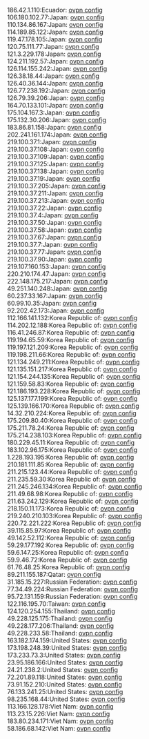 186.42.1.110:Ecuador: [ovpn config](vpn/186_42_1_110.ovpn)  
106.180.102.77:Japan: [ovpn config](vpn/106_180_102_77.ovpn)  
110.134.86.167:Japan: [ovpn config](vpn/110_134_86_167.ovpn)  
114.189.85.122:Japan: [ovpn config](vpn/114_189_85_122.ovpn)  
119.47.178.105:Japan: [ovpn config](vpn/119_47_178_105.ovpn)  
120.75.111.77:Japan: [ovpn config](vpn/120_75_111_77.ovpn)  
121.3.229.178:Japan: [ovpn config](vpn/121_3_229_178.ovpn)  
124.211.192.57:Japan: [ovpn config](vpn/124_211_192_57.ovpn)  
126.114.155.242:Japan: [ovpn config](vpn/126_114_155_242.ovpn)  
126.38.18.44:Japan: [ovpn config](vpn/126_38_18_44.ovpn)  
126.40.36.144:Japan: [ovpn config](vpn/126_40_36_144.ovpn)  
126.77.238.192:Japan: [ovpn config](vpn/126_77_238_192.ovpn)  
126.79.39.206:Japan: [ovpn config](vpn/126_79_39_206.ovpn)  
164.70.133.101:Japan: [ovpn config](vpn/164_70_133_101.ovpn)  
175.104.167.3:Japan: [ovpn config](vpn/175_104_167_3.ovpn)  
175.132.30.206:Japan: [ovpn config](vpn/175_132_30_206.ovpn)  
183.86.81.158:Japan: [ovpn config](vpn/183_86_81_158.ovpn)  
202.241.161.174:Japan: [ovpn config](vpn/202_241_161_174.ovpn)  
219.100.37.1:Japan: [ovpn config](vpn/219_100_37_1.ovpn)  
219.100.37.108:Japan: [ovpn config](vpn/219_100_37_108.ovpn)  
219.100.37.109:Japan: [ovpn config](vpn/219_100_37_109.ovpn)  
219.100.37.125:Japan: [ovpn config](vpn/219_100_37_125.ovpn)  
219.100.37.138:Japan: [ovpn config](vpn/219_100_37_138.ovpn)  
219.100.37.19:Japan: [ovpn config](vpn/219_100_37_19.ovpn)  
219.100.37.205:Japan: [ovpn config](vpn/219_100_37_205.ovpn)  
219.100.37.211:Japan: [ovpn config](vpn/219_100_37_211.ovpn)  
219.100.37.213:Japan: [ovpn config](vpn/219_100_37_213.ovpn)  
219.100.37.22:Japan: [ovpn config](vpn/219_100_37_22.ovpn)  
219.100.37.4:Japan: [ovpn config](vpn/219_100_37_4.ovpn)  
219.100.37.50:Japan: [ovpn config](vpn/219_100_37_50.ovpn)  
219.100.37.58:Japan: [ovpn config](vpn/219_100_37_58.ovpn)  
219.100.37.67:Japan: [ovpn config](vpn/219_100_37_67.ovpn)  
219.100.37.7:Japan: [ovpn config](vpn/219_100_37_7.ovpn)  
219.100.37.77:Japan: [ovpn config](vpn/219_100_37_77.ovpn)  
219.100.37.90:Japan: [ovpn config](vpn/219_100_37_90.ovpn)  
219.107.160.153:Japan: [ovpn config](vpn/219_107_160_153.ovpn)  
220.210.174.47:Japan: [ovpn config](vpn/220_210_174_47.ovpn)  
222.148.175.217:Japan: [ovpn config](vpn/222_148_175_217.ovpn)  
49.251.140.248:Japan: [ovpn config](vpn/49_251_140_248.ovpn)  
60.237.33.167:Japan: [ovpn config](vpn/60_237_33_167.ovpn)  
60.99.10.35:Japan: [ovpn config](vpn/60_99_10_35.ovpn)  
92.202.42.173:Japan: [ovpn config](vpn/92_202_42_173.ovpn)  
112.166.141.132:Korea Republic of: [ovpn config](vpn/112_166_141_132.ovpn)  
114.202.12.188:Korea Republic of: [ovpn config](vpn/114_202_12_188.ovpn)  
116.41.246.87:Korea Republic of: [ovpn config](vpn/116_41_246_87.ovpn)  
119.194.65.59:Korea Republic of: [ovpn config](vpn/119_194_65_59.ovpn)  
119.197.121.209:Korea Republic of: [ovpn config](vpn/119_197_121_209.ovpn)  
119.198.211.66:Korea Republic of: [ovpn config](vpn/119_198_211_66.ovpn)  
121.134.249.211:Korea Republic of: [ovpn config](vpn/121_134_249_211.ovpn)  
121.135.151.217:Korea Republic of: [ovpn config](vpn/121_135_151_217.ovpn)  
121.154.244.135:Korea Republic of: [ovpn config](vpn/121_154_244_135.ovpn)  
121.159.58.83:Korea Republic of: [ovpn config](vpn/121_159_58_83.ovpn)  
121.186.193.228:Korea Republic of: [ovpn config](vpn/121_186_193_228.ovpn)  
125.137.177.199:Korea Republic of: [ovpn config](vpn/125_137_177_199.ovpn)  
125.139.166.170:Korea Republic of: [ovpn config](vpn/125_139_166_170.ovpn)  
14.32.210.224:Korea Republic of: [ovpn config](vpn/14_32_210_224.ovpn)  
175.209.80.40:Korea Republic of: [ovpn config](vpn/175_209_80_40.ovpn)  
175.211.78.24:Korea Republic of: [ovpn config](vpn/175_211_78_24.ovpn)  
175.214.238.103:Korea Republic of: [ovpn config](vpn/175_214_238_103.ovpn)  
180.229.45.11:Korea Republic of: [ovpn config](vpn/180_229_45_11.ovpn)  
183.102.96.175:Korea Republic of: [ovpn config](vpn/183_102_96_175.ovpn)  
1.228.193.195:Korea Republic of: [ovpn config](vpn/1_228_193_195.ovpn)  
210.181.111.85:Korea Republic of: [ovpn config](vpn/210_181_111_85.ovpn)  
211.215.123.44:Korea Republic of: [ovpn config](vpn/211_215_123_44.ovpn)  
211.235.59.30:Korea Republic of: [ovpn config](vpn/211_235_59_30.ovpn)  
211.245.246.134:Korea Republic of: [ovpn config](vpn/211_245_246_134.ovpn)  
211.49.68.98:Korea Republic of: [ovpn config](vpn/211_49_68_98.ovpn)  
211.63.242.129:Korea Republic of: [ovpn config](vpn/211_63_242_129.ovpn)  
218.150.11.173:Korea Republic of: [ovpn config](vpn/218_150_11_173.ovpn)  
219.240.210.103:Korea Republic of: [ovpn config](vpn/219_240_210_103.ovpn)  
220.72.221.222:Korea Republic of: [ovpn config](vpn/220_72_221_222.ovpn)  
39.115.85.97:Korea Republic of: [ovpn config](vpn/39_115_85_97.ovpn)  
49.142.52.112:Korea Republic of: [ovpn config](vpn/49_142_52_112.ovpn)  
59.29.177.192:Korea Republic of: [ovpn config](vpn/59_29_177_192.ovpn)  
59.6.147.25:Korea Republic of: [ovpn config](vpn/59_6_147_25.ovpn)  
59.9.46.72:Korea Republic of: [ovpn config](vpn/59_9_46_72.ovpn)  
61.76.48.25:Korea Republic of: [ovpn config](vpn/61_76_48_25.ovpn)  
89.211.155.187:Qatar: [ovpn config](vpn/89_211_155_187.ovpn)  
31.185.15.227:Russian Federation: [ovpn config](vpn/31_185_15_227.ovpn)  
77.34.49.224:Russian Federation: [ovpn config](vpn/77_34_49_224.ovpn)  
95.72.131.159:Russian Federation: [ovpn config](vpn/95_72_131_159.ovpn)  
122.116.195.70:Taiwan: [ovpn config](vpn/122_116_195_70.ovpn)  
124.120.254.155:Thailand: [ovpn config](vpn/124_120_254_155.ovpn)  
49.228.125.175:Thailand: [ovpn config](vpn/49_228_125_175.ovpn)  
49.228.177.206:Thailand: [ovpn config](vpn/49_228_177_206.ovpn)  
49.228.233.58:Thailand: [ovpn config](vpn/49_228_233_58.ovpn)  
163.182.174.159:United States: [ovpn config](vpn/163_182_174_159.ovpn)  
173.198.248.39:United States: [ovpn config](vpn/173_198_248_39.ovpn)  
173.233.73.3:United States: [ovpn config](vpn/173_233_73_3.ovpn)  
23.95.186.166:United States: [ovpn config](vpn/23_95_186_166.ovpn)  
24.21.238.2:United States: [ovpn config](vpn/24_21_238_2.ovpn)  
72.201.89.118:United States: [ovpn config](vpn/72_201_89_118.ovpn)  
73.91.152.210:United States: [ovpn config](vpn/73_91_152_210.ovpn)  
76.133.241.25:United States: [ovpn config](vpn/76_133_241_25.ovpn)  
98.235.168.44:United States: [ovpn config](vpn/98_235_168_44.ovpn)  
113.166.128.178:Viet Nam: [ovpn config](vpn/113_166_128_178.ovpn)  
113.23.15.226:Viet Nam: [ovpn config](vpn/113_23_15_226.ovpn)  
183.80.234.171:Viet Nam: [ovpn config](vpn/183_80_234_171.ovpn)  
58.186.68.142:Viet Nam: [ovpn config](vpn/58_186_68_142.ovpn)  
